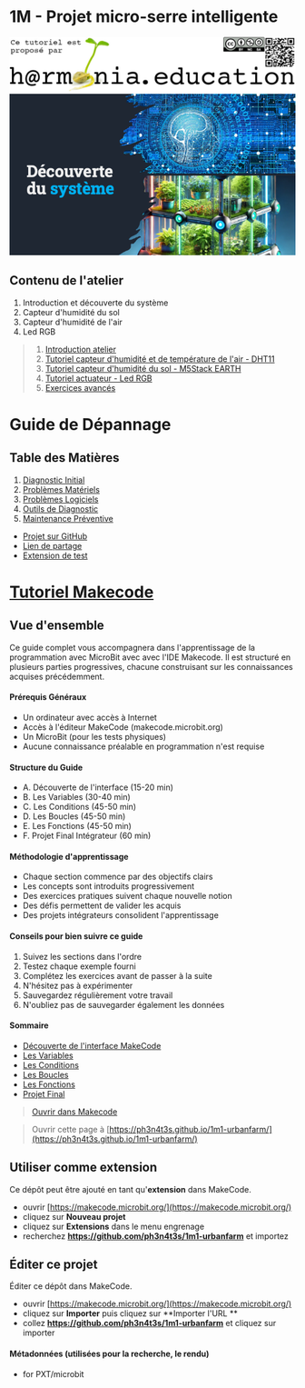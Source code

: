 # 1M - Projet micro-serre intelligente

![Logo H@rmonia](https://github.com/ph3n4t3s/1m1-urbanfarm/blob/master/img/Harmonia_v4.jpg?raw=true)
![Atelier 1](https://github.com/ph3n4t3s/1m1-urbanfarm/blob/master/img/Titre.png?raw=true)

## Contenu de l'atelier
1. Introduction et découverte du système
2. Capteur d'humidité du sol
3. Capteur d'humidité de l'air
4. Led RGB

> 1. [Introduction atelier](https://makecode.microbit.org/#tutorial:github:ph3n4t3s/1m1-urbanfarm/introduction-microbit)
> 2. [Tutoriel capteur d'humidité et de température de l'air - DHT11](https://makecode.microbit.org/#tutorial:github:ph3n4t3s/1m1-urbanfarm/tutoriel-dht11)
> 3. [Tutoriel capteur d'humidité du sol - M5Stack EARTH](https://makecode.microbit.org/#tutorial:github:ph3n4t3s/1m1-urbanfarm/tutoriel-m5stack)
> 4. [Tutoriel actuateur - Led RGB](https://makecode.microbit.org/#tutorial:github:ph3n4t3s/1m1-urbanfarm/tutoriel-led-rgb)
> 5. [Exercices avancés](https://makecode.microbit.org/#tutorial:github:ph3n4t3s/1m1-urbanfarm/exercices-avances)

# Guide de Dépannage
## Table des Matières
1. [Diagnostic Initial](https://makecode.microbit.org/#tutorial:github:ph3n4t3s/1m1-urbanfarm/diagnostic-initial)
2. [Problèmes Matériels](https://makecode.microbit.org/#tutorial:github:ph3n4t3s/1m1-urbanfarm/problemes-materiels)
3. [Problèmes Logiciels](https://makecode.microbit.org/#tutorial:github:ph3n4t3s/1m1-urbanfarm/problemes-logiciels)
4. [Outils de Diagnostic](https://makecode.microbit.org/#tutorial:github:ph3n4t3s/1m1-urbanfarm/outils-de-diagnostic)
5. [Maintenance Préventive](https://makecode.microbit.org/#tutorial:github:ph3n4t3s/1m1-urbanfarm/maintenance-preventive)


- [Projet sur GitHub](https://ph3n4t3s.github.io/1m1-urbanfarm/) 
- [Lien de partage]()
- [Extension de test](https://makecode.microbit.org/#testproject:e50528d4-76b1-4c94-c30d-902bfd340e35)


# [Tutoriel Makecode](https://makecode.microbit.org/#tutorial:github:ph3n4t3s/1m1-urbanfarm/tutoriel-makecode)

## Vue d'ensemble

Ce guide complet vous accompagnera dans l'apprentissage de la programmation avec MicroBit avec avec l'IDE Makecode. Il est structuré en plusieurs parties progressives, chacune construisant sur les connaissances acquises précédemment.

#### Prérequis Généraux

- Un ordinateur avec accès à Internet
- Accès à l'éditeur MakeCode (makecode.microbit.org)
- Un MicroBit (pour les tests physiques)
- Aucune connaissance préalable en programmation n'est requise

#### Structure du Guide

- A. Découverte de l'interface (15-20 min)
- B. Les Variables (30-40 min)
- C. Les Conditions (45-50 min)
- D. Les Boucles (45-50 min)
- E. Les Fonctions (45-50 min)
- F. Projet Final Intégrateur (60 min)

#### Méthodologie d'apprentissage

- Chaque section commence par des objectifs clairs
- Les concepts sont introduits progressivement
- Des exercices pratiques suivent chaque nouvelle notion
- Des défis permettent de valider les acquis
- Des projets intégrateurs consolident l'apprentissage

#### Conseils pour bien suivre ce guide

1. Suivez les sections dans l'ordre
2. Testez chaque exemple fourni
3. Complétez les exercices avant de passer à la suite
4. N'hésitez pas à expérimenter
5. Sauvegardez régulièrement votre travail
6. N'oubliez pas de sauvegarder également les données



#### Sommaire

- [Découverte de l'interface MakeCode](https://makecode.microbit.org/#tutorial:github:ph3n4t3s/1m1-urbanfarm/tutoriel-makecodeA)
- [Les Variables](https://makecode.microbit.org/#tutorial:github:ph3n4t3s/1m1-urbanfarm/tutoriel-makecodeB)
- [Les Conditions](https://makecode.microbit.org/#tutorial:github:ph3n4t3s/1m1-urbanfarm/tutoriel-makecodeC)
- [Les Boucles](https://makecode.microbit.org/#tutorial:github:ph3n4t3s/1m1-urbanfarm/tutoriel-makecodeD)
- [Les Fonctions](https://makecode.microbit.org/#tutorial:github:ph3n4t3s/1m1-urbanfarm/tutoriel-makecodeE)
- [Projet Final](https://makecode.microbit.org/#tutorial:github:ph3n4t3s/1m1-urbanfarm/tutoriel-makecodeF)


> [Ouvrir dans Makecode](https://makecode.microbit.org/#tutorial:github:ph3n4t3s/1m1-urbanfarm/introduction-microbit) 

> Ouvrir cette page à [https://ph3n4t3s.github.io/1m1-urbanfarm/](https://ph3n4t3s.github.io/1m1-urbanfarm/)

## Utiliser comme extension

Ce dépôt peut être ajouté en tant qu'**extension** dans MakeCode.

* ouvrir [https://makecode.microbit.org/](https://makecode.microbit.org/)
* cliquez sur **Nouveau projet**
* cliquez sur **Extensions** dans le menu engrenage
* recherchez **https://github.com/ph3n4t3s/1m1-urbanfarm** et importez

## Éditer ce projet

Éditer ce dépôt dans MakeCode.

* ouvrir [https://makecode.microbit.org/](https://makecode.microbit.org/)
* cliquez sur **Importer** puis cliquez sur **Importer l'URL **
* collez **https://github.com/ph3n4t3s/1m1-urbanfarm** et cliquez sur importer

#### Métadonnées (utilisées pour la recherche, le rendu)

* for PXT/microbit
<script src="https://makecode.com/gh-pages-embed.js"></script><script>makeCodeRender("{{ site.makecode.home_url }}", "{{ site.github.owner_name }}/{{ site.github.repository_name }}");</script>

